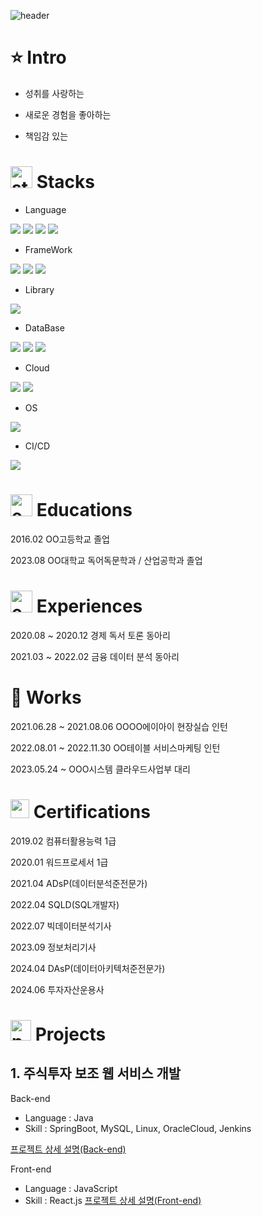 ![header](https://capsule-render.vercel.app/api?type=waving&color=timeAuto&height=300&section=header&text=Welcome!&fontSize=90)

# :star: Intro

- 성취를 사랑하는

- 새로운 경험을 좋아하는

- 책임감 있는

# <img src="https://github.com/user-attachments/assets/1c1a5ec1-a921-4df9-a7dc-966ff47882cb" alt="stacks" width="35"> Stacks

- Language

<img src="https://img.shields.io/badge/python-3776AB?style=for-the-badge&logo=python&logoColor=white"> <img src="https://img.shields.io/badge/java-000000?style=for-the-badge&logo=openjdk&logoColor=white"> <img src="https://img.shields.io/badge/javascript-61DAFB?style=for-the-badge&logo=javascript&logoColor=white"> <img src="https://img.shields.io/badge/typescript-3178C6?style=for-the-badge&logo=typescript&logoColor=white">

- FrameWork
  
<img src="https://img.shields.io/badge/django-092E20?style=for-the-badge&logo=django&logoColor=white"> <img src="https://img.shields.io/badge/spring-6DB33F?style=for-the-badge&logo=spring&logoColor=white"> <img src="https://img.shields.io/badge/springboot-6DB33F?style=for-the-badge&logo=springboot&logoColor=white">

- Library
  
<img src="https://img.shields.io/badge/react-61DAFB?style=for-the-badge&logo=react&logoColor=white">

- DataBase
  
<img src="https://img.shields.io/badge/mysql-4479A1?style=for-the-badge&logo=mysql&logoColor=white"> <img src="https://img.shields.io/badge/oracledb-F80000?style=for-the-badge&logo=oracle&logoColor=white"> <img src="https://img.shields.io/badge/postgresql-4169E1?style=for-the-badge&logo=postgresql&logoColor=white">

- Cloud
  
<img src="https://img.shields.io/badge/aws-232F3E?style=for-the-badge&logo=amazonwebservices&logoColor=white"> <img src="https://img.shields.io/badge/oraclecloud-F80000?style=for-the-badge&logo=oracle&logoColor=white">

- OS
<img src="https://img.shields.io/badge/linux-FCC624?style=for-the-badge&logo=linux&logoColor=white">

- CI/CD
<img src="https://img.shields.io/badge/jenkins-D24939?style=for-the-badge&logo=jenkins&logoColor=white">

# <img src="https://github.com/user-attachments/assets/1c1a5ec1-a921-4df9-a7dc-966ff47882cb" alt="educations" width="35"> Educations

2016.02 OO고등학교 졸업

2023.08 OO대학교 독어독문학과 / 산업공학과 졸업

# <img src="https://github.com/user-attachments/assets/169706ee-547a-4762-b54f-33bbd0f2dc84" alt="experiences" width="35"> Experiences

2020.08 ~ 2020.12 경제 독서 토론 동아리

2021.03 ~ 2022.02 금융 데이터 분석 동아리

# :briefcase: Works

2021.06.28 ~ 2021.08.06 OOOO에이아이 현장실습 인턴

2022.08.01 ~ 2022.11.30 OO테이블 서비스마케팅 인턴

2023.05.24 ~            OOO시스템 클라우드사업부 대리

# <img src="https://github.com/user-attachments/assets/9ca873ae-7ce9-467c-95c6-d0352bb52858" alt="certifications" width="30"> Certifications

2019.02 컴퓨터활용능력 1급

2020.01 워드프로세서 1급

2021.04 ADsP(데이터분석준전문가)

2022.04 SQLD(SQL개발자)

2022.07 빅데이터분석기사

2023.09 정보처리기사

2024.04 DAsP(데이터아키텍처준전문가)

2024.06 투자자산운용사

# <img src="https://github.com/user-attachments/assets/b9876c0c-b558-439b-bfc1-60f78314e851" alt="projects" width="33"> Projects

## 1. 주식투자 보조 웹 서비스 개발

Back-end
- Language : Java
- Skill : SpringBoot, MySQL, Linux, OracleCloud, Jenkins

[프로젝트 상세 설명(Back-end)](https://github.com/hjs5979/)  

Front-end
 - Language : JavaScript
- Skill : React.js
[프로젝트 상세 설명(Front-end)](https://github.com/hjs5979/)


